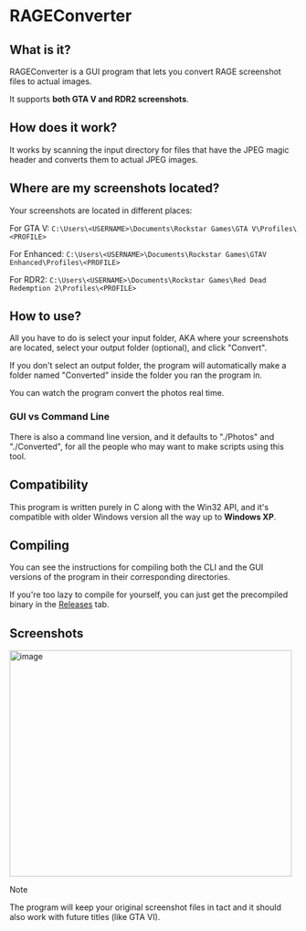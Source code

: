 # RAGEConverter

## What is it?
RAGEConverter is a GUI program that lets you convert RAGE screenshot files to actual images.

It supports **both GTA V and RDR2 screenshots**.

## How does it work?
It works by scanning the input directory for files that have the JPEG magic header and converts them to actual JPEG images.

## Where are my screenshots located?
Your screenshots are located in different places:

For GTA V:
`C:\Users\<USERNAME>\Documents\Rockstar Games\GTA V\Profiles\<PROFILE>`

For Enhanced:
`C:\Users\<USERNAME>\Documents\Rockstar Games\GTAV Enhanced\Profiles\<PROFILE>`

For RDR2:
`C:\Users\<USERNAME>\Documents\Rockstar Games\Red Dead Redemption 2\Profiles\<PROFILE>`

## How to use?
All you have to do is select your input folder, AKA where your screenshots are located, select your output folder (optional), and click "Convert".

If you don't select an output folder, the program will automatically make a folder named "Converted" inside the folder you ran the program in.

You can watch the program convert the photos real time.

### GUI vs Command Line
There is also a command line version, and it defaults to "./Photos" and "./Converted", for all the people who may want to make scripts using this tool.

## Compatibility
This program is written purely in C along with the Win32 API, and it's compatible with older Windows version all the way up to **Windows XP**.

## Compiling
You can see the instructions for compiling both the CLI and the GUI versions of the program in their corresponding directories.

If you're too lazy to compile for yourself, you can just get the precompiled binary in the [Releases](https://github.com/NotStrahinja/RAGEConverter/releases/latest) tab.

## Screenshots

<img width="494" height="396" alt="image" src="https://github.com/user-attachments/assets/7e945919-6322-4712-a834-94b3e24c000a" />


> [!NOTE]
> The program will keep your original screenshot files in tact and it should also work with future titles (like GTA VI).
